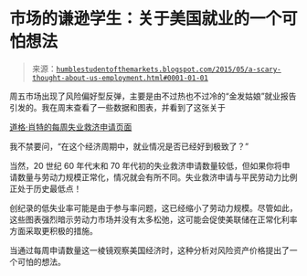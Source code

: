 <!--yml

category: 未分类

date: 2024-05-18 03:21:52

-->

# 市场的谦逊学生：关于美国就业的一个可怕想法

> 来源：[`humblestudentofthemarkets.blogspot.com/2015/05/a-scary-thought-about-us-employment.html#0001-01-01`](https://humblestudentofthemarkets.blogspot.com/2015/05/a-scary-thought-about-us-employment.html#0001-01-01)

周五市场出现了风险偏好型反弹，主要是由不过热也不过冷的“金发姑娘”就业报告引发的。我在周末查看了一些数据和图表，并看到了这张关于

[道格·肖特的每周失业救济申请页面](http://www.advisorperspectives.com/dshort/updates/Weekly-Unemployment-Claims.php)

我不禁要问，“在这个经济周期中，就业情况是否已经好到极致了？”

当然，20 世纪 60 年代末和 70 年代初的失业救济申请数量较低，但如果你将申请数量与劳动力规模正常化，情况就会有所不同。失业救济申请与平民劳动力比例正处于历史最低点！

创纪录的低失业率可能是由于参与率问题，这已经缩小了劳动力规模。尽管如此，这些图表强烈暗示劳动力市场并没有太多松弛，这可能会促使美联储在正常化利率方面采取更积极的措施。

当通过每周申请数量这一棱镜观察美国经济时，这种分析对风险资产价格提出了一个可怕的想法。
